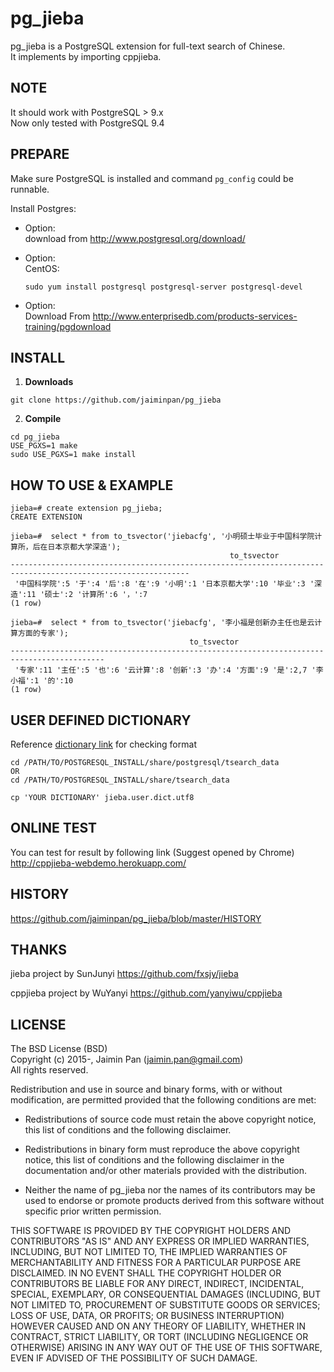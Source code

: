 # pg_jieba
pg_jieba is a PostgreSQL extension for full-text search of Chinese.  
It implements by importing cppjieba.  

## NOTE
It should work with PostgreSQL > 9.x  
Now only tested with PostgreSQL 9.4  

PREPARE
-------
Make sure PostgreSQL is installed and command `pg_config` could be runnable.   
  
Install Postgres:  

* Option:  
  download from http://www.postgresql.org/download/

* Option:  
  CentOS: 

  ```
  sudo yum install postgresql postgresql-server postgresql-devel
  ```
* Option:  
  Download From http://www.enterprisedb.com/products-services-training/pgdownload


INSTALL
-------

1. **Downloads**

  ```
  git clone https://github.com/jaiminpan/pg_jieba
  ```
2. **Compile**
  
  ```
  cd pg_jieba
  USE_PGXS=1 make 
  sudo USE_PGXS=1 make install
  ```

HOW TO USE & EXAMPLE
-------

  ```
  jieba=# create extension pg_jieba;
  CREATE EXTENSION

  jieba=#  select * from to_tsvector('jiebacfg', '小明硕士毕业于中国科学院计算所，后在日本京都大学深造');
                                                   to_tsvector
  --------------------------------------------------------------------------------------------------------------
   '中国科学院':5 '于':4 '后':8 '在':9 '小明':1 '日本京都大学':10 '毕业':3 '深造':11 '硕士':2 '计算所':6 '，':7
  (1 row)

  jieba=#  select * from to_tsvector('jiebacfg', '李小福是创新办主任也是云计算方面的专家');
                                          to_tsvector
  -------------------------------------------------------------------------------------------
   '专家':11 '主任':5 '也':6 '云计算':8 '创新':3 '办':4 '方面':9 '是':2,7 '李小福':1 '的':10
  (1 row)
  ```

## USER DEFINED DICTIONARY
Reference [dictionary link](https://github.com/jaiminpan/pg_jieba/tree/master/dict/jieba.user.dict.utf8
) for checking format

  ```
  cd /PATH/TO/POSTGRESQL_INSTALL/share/postgresql/tsearch_data
  OR
  cd /PATH/TO/POSTGRESQL_INSTALL/share/tsearch_data

  cp 'YOUR DICTIONARY' jieba.user.dict.utf8
  ```

## ONLINE TEST
You can test for result by following link (Suggest opened by Chrome)
http://cppjieba-webdemo.herokuapp.com/

## HISTORY
https://github.com/jaiminpan/pg_jieba/blob/master/HISTORY

## THANKS

jieba project by SunJunyi
https://github.com/fxsjy/jieba

cppjieba project by WuYanyi
https://github.com/yanyiwu/cppjieba


LICENSE
-------
The BSD License (BSD)  
Copyright (c) 2015-, Jaimin Pan (jaimin.pan@gmail.com)  
All rights reserved.

Redistribution and use in source and binary forms, with or without
modification, are permitted provided that the following conditions are met:

* Redistributions of source code must retain the above copyright notice, this
  list of conditions and the following disclaimer.

* Redistributions in binary form must reproduce the above copyright notice,
  this list of conditions and the following disclaimer in the documentation
  and/or other materials provided with the distribution.

* Neither the name of pg_jieba nor the names of its
  contributors may be used to endorse or promote products derived from
  this software without specific prior written permission.

THIS SOFTWARE IS PROVIDED BY THE COPYRIGHT HOLDERS AND CONTRIBUTORS "AS IS"
AND ANY EXPRESS OR IMPLIED WARRANTIES, INCLUDING, BUT NOT LIMITED TO, THE
IMPLIED WARRANTIES OF MERCHANTABILITY AND FITNESS FOR A PARTICULAR PURPOSE ARE
DISCLAIMED. IN NO EVENT SHALL THE COPYRIGHT HOLDER OR CONTRIBUTORS BE LIABLE
FOR ANY DIRECT, INDIRECT, INCIDENTAL, SPECIAL, EXEMPLARY, OR CONSEQUENTIAL
DAMAGES (INCLUDING, BUT NOT LIMITED TO, PROCUREMENT OF SUBSTITUTE GOODS OR
SERVICES; LOSS OF USE, DATA, OR PROFITS; OR BUSINESS INTERRUPTION) HOWEVER
CAUSED AND ON ANY THEORY OF LIABILITY, WHETHER IN CONTRACT, STRICT LIABILITY,
OR TORT (INCLUDING NEGLIGENCE OR OTHERWISE) ARISING IN ANY WAY OUT OF THE USE
OF THIS SOFTWARE, EVEN IF ADVISED OF THE POSSIBILITY OF SUCH DAMAGE.
